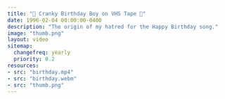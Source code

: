 ```yaml
---
title: "🎉 Cranky Birthday Boy on VHS Tape 📼"
date: 1996-02-04 00:00:00-0400
description: "The origin of my hatred for the Happy Birthday song."
image: "thumb.png"
layout: video
sitemap:
  changefreq: yearly
  priority: 0.2
resources:
- src: "birthday.mp4"
- src: "birthday.webm"
- src: "thumb.png"
---
```

